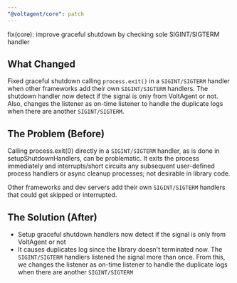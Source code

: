 ```yaml
---
"@voltagent/core": patch
---
```


fix(core): improve graceful shutdown by checking sole SIGINT/SIGTERM handler

## What Changed

Fixed graceful shutdown calling `process.exit()` in a `SIGINT/SIGTERM` handler when other frameworks add their own `SIGINT/SIGTERM` handlers. The shutdown handler now detect if the signal is only from VoltAgent or not. Also, changes the listener as on-time listener to handle the duplicate logs when there are another `SIGINT/SIGTERM`.

## The Problem (Before)

Calling process.exit(0) directly in a `SIGINT/SIGTERM` handler, as is done in setupShutdownHandlers, can be problematic. It exits the process immediately and interrupts/short circuits any subsequent user-defined process handlers or async cleanup processes; not desirable in library code.

Other frameworks and dev servers add their own `SIGINT/SIGTERM` handlers that could get skipped or interrupted.

## The Solution (After)

- Setup graceful shutdown handlers now detect if the signal is only from VoltAgent or not
- It causes duplicates log since the library doesn't terminated now. The `SIGINT/SIGTERM` handlers listened the signal more than once. From this, we changes the listener as on-time listener to handle the duplicate logs when there are another `SIGINT/SIGTERM`

